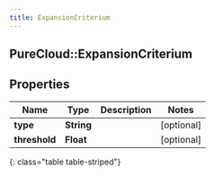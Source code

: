 ```yaml
---
title: ExpansionCriterium
---
```

## PureCloud::ExpansionCriterium

## Properties

|Name | Type | Description | Notes|
|------------ | ------------- | ------------- | -------------|
| **type** | **String** |  | [optional] |
| **threshold** | **Float** |  | [optional] |
{: class="table table-striped"}


